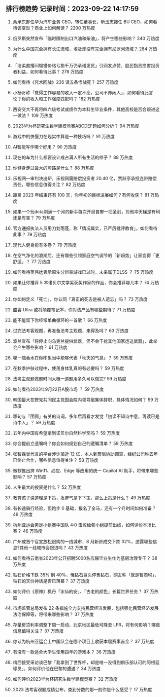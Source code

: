 
## 排行榜趋势 记录时间：2023-09-22 14:17:59
  
  1. 余承东卸任华为汽车业务 CEO，转任董事长，靳玉志接任 BU CEO，如何看待该变动？商业上如何解读？ 2200 万热度
    
  2. 俄罗斯突然宣布「临时限制出口汽油和柴油」，将产生哪些影响？ 340 万热度
    
  3. 为什么中国完全拥有长江流域，埃及却没有完全拥有尼罗河流域？ 284 万热度
    
  4. 「洁柔直播间输错价格亏损千万仍承诺发货」引网友点赞，股民指责损害投资者利益，如何看待此事？ 276 万热度
    
  5. 如何看待《咒术回战》236 话五条悟战死？ 257 万热度
    
  6. 小杨哥称「觉得工作容易的收入一定不高，公司不养闲人」，如何看待此言论？你的收入和工作强度匹配吗？ 182 万热度
    
  7. 西安交大不再将四六级考试成绩作为本科生毕业条件，其他高校是否会跟进这一做法？ 109 万热度
    
  8. 2023华为杯研究生数学建模竞赛ABCDEF题如何分析？ 94 万热度
    
  9. 游戏中的快慢刀在现实中算是一种技巧吗？ 91 万热度
    
  10. AI智能写作哪个好用？ 90 万热度
    
  11. 现在的车为什么都要设计成占满人所有生活的样子？ 88 万热度
    
  12. 你健身走过最大的弯路是什么？ 88 万热度
    
  13. 乐视网一审判决出炉，乐视网需赔偿投资者 20.40 亿，贾跃亭承担连带赔偿责任，哪些信息值得关注？ 82 万热度
    
  14. 距离 2023 年结束还有 100 天，你年初的目标进展如何？有何收获？ 81 万热度
    
  15. 如果一个玩dota刚满一个月的新手每次开局自带一把圣剑，对他冲天梯是有利还是有害？ 79 万热度
    
  16. 官方通报执法人员用刀划雨蓬，称「情况属实，已严厉批评教育」，如何看待此事？ 79 万热度
    
  17. 现代人健身能有多卷？ 79 万热度
    
  18. 在空气净化的浪潮后，还有哪些引领家庭空气调节的「新趋势」让家变得「更舒适」？ 77 万热度
    
  19. 如何看待英伟达表示原生分辨率游戏已过时，未来属于DLSS ？ 75 万热度
    
  20. 如果让你推荐 5 本诺贝尔文学奖获奖作家的作品，你会推荐哪几本？ 74 万热度
    
  21. 你如何定义「死亡」，你认同「真正的死去是被人遗忘」吗？ 73 万热度
    
  22. 酷睿 Ultra 或将颠覆笔记本，你对该产品有哪些期待？ 71 万热度
    
  23. 能不能留下你经常单曲循环的一首歌？ 66 万热度
    
  24. 过完法考客观题，再准备法考主观题，来得及吗？ 63 万热度
    
  25. 波兰宣布「将停止向乌克兰提供武器，但不会干扰其他国家运送武器」，此举会产生哪些影响？ 61 万热度
    
  26. 哪一瓶香水在你印象当中能够代表「秋天的气息」？ 59 万热度
    
  27. 在秋季护肤过程中，使用身体乳真的有必要吗？ 59 万热度
    
  28. 法考主观题做题时间大概一道题用多久可以做完? 59 万热度
    
  29. 如何看待2023年9月22日A股市场 ？ 59 万热度
    
  30. 韩国最大在野党共同民主党国会院内领导层集体辞职，具体情况如何？ 59 万热度
    
  31. 哪句与「团圆」有关的诗词，多年后再看才发觉「初读不知诗中意，再读已是诗中人」？ 59 万热度
    
  32. 五年内中国有希望拿到诺贝尔自然科学奖吗？ 59 万热度
    
  33. 你会提前立遗嘱吗？你会如何规划自己的遗嘱清单？ 59 万热度
    
  34. 张智霖曾代言的平台涉诈骗近 12 亿，本人到警局协助调查，经纪公司称去年已终止合作，哪些信息值得关注？ 58 万热度
    
  35. 微软推出跨 Win11、必应、Edge 等应用的统一 Copilot AI 助手，将带来哪些影响？ 57 万热度
    
  36. 人生最大的投资是什么？ 52 万热度
    
  37. 教育孩子讲道理是下策，发脾气是下下策，那么上策是什么？ 49 万热度
    
  38. 有长途骑行经验，但跑步 0 基础，报名了全马，还有一个月时间如何准备？ 49 万热度
    
  39. 杭州亚运会男足小组赛中国队 4:0 击败缅甸小组提前出线，如何评价本场比赛？ 46 万热度
    
  40. 广州成首个官宣放松限购的一线城市，8 月新房成交下跌 32%，透露哪些信息?其他一线城市会跟进吗？ 43 万热度
    
  41. 如何看待云南省2023年公开招聘5000名应届毕业生作为基层治理专干？ 38 万热度
    
  42. 钻石价格下跌 35% 到 40%，俄钻石巨头停售钻石，网友称「就是智商税」，钻石的天价神话是否已落幕？ 37 万热度
    
  43. 如何评价《原神》枫丹「水仙的安」、「古老的颜色」长篇世界任务？ 37 万热度
    
  44. 市场监管总局发布 22 条措施全力支持民营经济发展，包括强化民营经济发展法治保障等，将带来哪些影响？ 37 万热度
    
  45. 存量房贷利率调整下周一启动，北京地区最低可降至 LPR，将有何影响？哪些信息值得关注？ 37 万热度
    
  46. 你认为杭州亚运会上中国队会在哪个项目上收获本届赛事首金？ 37 万热度
    
  47. 有没有一款适合大学生使用四年的游戏本？ 36 万热度
    
  48. 梅西接受采访谈巴黎「我拿到了世界杯，却是唯一没得到俱乐部认可的阿根廷球员」，如何评价他在巴黎的遭遇？ 34 万热度
    
  49. 如何评价2023华为杯研究生数学建模竞赛？ 32 万热度
    
  50. 2023 法考客观题成绩公布，查到分数的那一刻你是什么感受？ 17 万热度
    